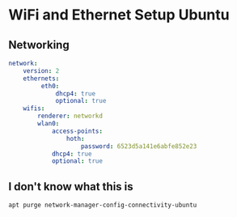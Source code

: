 # WiFi and Ethernet Setup Ubuntu

## Networking

```yaml
network:
    version: 2
    ethernets:
         eth0:
             dhcp4: true
             optional: true
    wifis:
        renderer: networkd
        wlan0:
            access-points:
                hoth:
                    password: 6523d5a141e6abfe852e23
            dhcp4: true
            optional: true
```

## I don't know what this is

```
apt purge network-manager-config-connectivity-ubuntu
```
